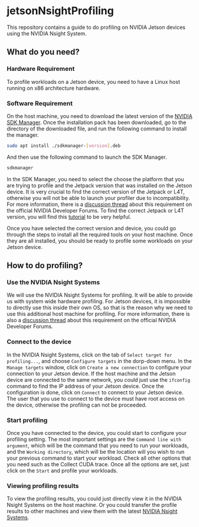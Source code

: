 # jetsonNsightProfiling
This repository contains a guide to do profiling on NVIDIA Jetson devices using the NVIDIA Nsight System.

## What do you need?
### Hardware Requirement
To profile workloads on a Jetson device, you need to have a Linux host running on x86 architecture hardware. 
### Software Requirement
On the host machine, you need to download the latest version of the [NVIDIA SDK Manager](https://developer.nvidia.com/nvidia-sdk-manager). 
Once the installation pack has been downloaded, go to the directory of the downloaded file, and run the following command to install the manager.
```sh
sudo apt install ./sdkmanager-[version].deb
```

And then use the following command to launch the SDK Manager.
```sh
sdkmanager
```

In the SDK Manager, you need to select the choose the platform that you are trying to profile and the Jetpack version that was installed on the Jetson device. It is very crucial to find the correct version of the Jetpack or L4T, otherwise you will not be able to launch your profiler due to incompatibility. For more information, there is a [discussion thread](https://forums.developer.nvidia.com/t/getting-target-is-not-supported-in-nvidia-nsight-systems-for-tx2/125704/7) about this requirement on the official NVIDIA Developer Forums. To find the correct Jetpack or L4T version, you will find this [tutorial](https://www.jetsonhacks.com/2017/08/28/quick-tip-which-version-of-l4t-is-running-nvidia-jetson-development-kit/) to be very helpful. 

Once you have selected the correct version and device, you could go through the steps to install all the required tools on your host machine. Once they are all installed, you should be ready to profile some workloads on your Jetson device. 

## How to do profiling?
### Use the NVIDIA Nsight Systems
We will use the NVIDIA Nsight Systems for profiling. It will be able to provide us with system wide hardware profiling. For Jetson devices, it is impossible to directly use this inside their own OS, so that is the reason why we need to use this additional host machine for profiling. For more information, there is also a [discussion thread](https://forums.developer.nvidia.com/t/tx2-nvidia-visual-profiler/64440/3) about this requirement on the official NVIDIA Developer Forums.

### Connect to the device
In the NVIDIA Nsight Systems, click on the tab of ```Select target for profiling...```, and choose ```Configure targets``` in the dorp-down menu. In the ```Manage targets``` window, click on ```Create a new connection``` to configure your connection to your Jetson device. If the host machine and the Jetson device are connected to the same network, you could just use the ```ifconfig``` command to find the IP address of your Jetson device. Once the configuration is done, click on ```Connect``` to connect to your Jetson device. The user that you use to connect to the device must have root access on the device, otherwise the profiling can not be proceeded. 

### Start profiling
Once you have connected to the device, you could start to configure your profiling setting. The most important settings are the ```Command line with argument```, which will be the command that you need to run your workloads, and the ```Working directory```, which will be the location will you wish to run your previous command to start your workload. Check all other options that you need such as the Collect CUDA trace. Once all the options are set, just click on the ```Start``` and profile your workloads.

### Viewing profiling results
To view the profiling results, you could just directly view it in the NVIDIA Nsight Systems on the host machine. Or you could transfer the profile results to other machines and view them with the latest [NVIDIA Nsight Systems](https://developer.nvidia.com/nsight-systems). 